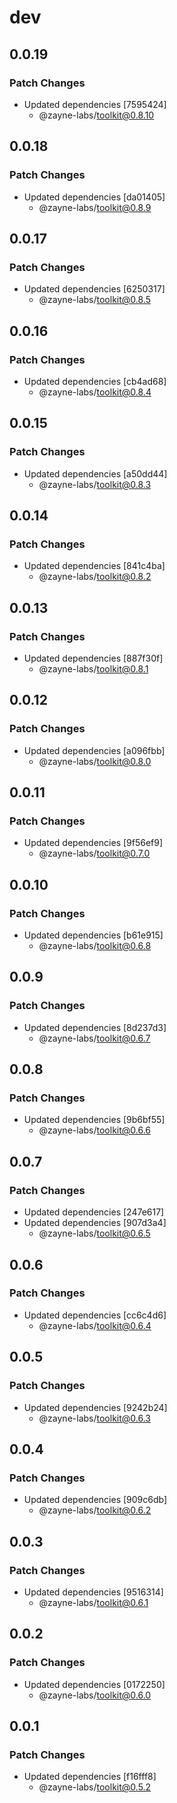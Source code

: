 # dev

## 0.0.19

### Patch Changes

- Updated dependencies [7595424]
   - @zayne-labs/toolkit@0.8.10

## 0.0.18

### Patch Changes

- Updated dependencies [da01405]
   - @zayne-labs/toolkit@0.8.9

## 0.0.17

### Patch Changes

- Updated dependencies [6250317]
   - @zayne-labs/toolkit@0.8.5

## 0.0.16

### Patch Changes

- Updated dependencies [cb4ad68]
   - @zayne-labs/toolkit@0.8.4

## 0.0.15

### Patch Changes

- Updated dependencies [a50dd44]
   - @zayne-labs/toolkit@0.8.3

## 0.0.14

### Patch Changes

- Updated dependencies [841c4ba]
   - @zayne-labs/toolkit@0.8.2

## 0.0.13

### Patch Changes

- Updated dependencies [887f30f]
   - @zayne-labs/toolkit@0.8.1

## 0.0.12

### Patch Changes

- Updated dependencies [a096fbb]
   - @zayne-labs/toolkit@0.8.0

## 0.0.11

### Patch Changes

- Updated dependencies [9f56ef9]
   - @zayne-labs/toolkit@0.7.0

## 0.0.10

### Patch Changes

- Updated dependencies [b61e915]
   - @zayne-labs/toolkit@0.6.8

## 0.0.9

### Patch Changes

- Updated dependencies [8d237d3]
   - @zayne-labs/toolkit@0.6.7

## 0.0.8

### Patch Changes

- Updated dependencies [9b6bf55]
   - @zayne-labs/toolkit@0.6.6

## 0.0.7

### Patch Changes

- Updated dependencies [247e617]
- Updated dependencies [907d3a4]
   - @zayne-labs/toolkit@0.6.5

## 0.0.6

### Patch Changes

- Updated dependencies [cc6c4d6]
   - @zayne-labs/toolkit@0.6.4

## 0.0.5

### Patch Changes

- Updated dependencies [9242b24]
   - @zayne-labs/toolkit@0.6.3

## 0.0.4

### Patch Changes

- Updated dependencies [909c6db]
   - @zayne-labs/toolkit@0.6.2

## 0.0.3

### Patch Changes

- Updated dependencies [9516314]
   - @zayne-labs/toolkit@0.6.1

## 0.0.2

### Patch Changes

- Updated dependencies [0172250]
   - @zayne-labs/toolkit@0.6.0

## 0.0.1

### Patch Changes

- Updated dependencies [f16fff8]
   - @zayne-labs/toolkit@0.5.2
